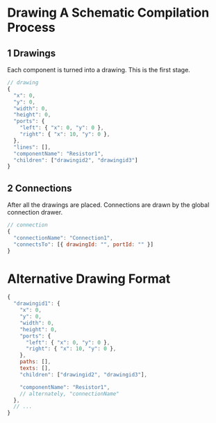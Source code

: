 # Drawing A Schematic Compilation Process

## 1 Drawings

Each component is turned into a drawing. This is the first stage.

```javascript
// drawing
{
  "x": 0,
  "y": 0,
  "width": 0,
  "height": 0,
  "ports": {
    "left": { "x": 0, "y": 0 },
    "right": { "x": 10, "y": 0 },
  },
  "lines": [],
  "componentName": "Resistor1",
  "children": ["drawingid2", "drawingid3"]
}
```

## 2 Connections

After all the drawings are placed. Connections are drawn by the global connection drawer.

```javascript
// connection
{
  "connectionName": "Connection1",
  "connectsTo": [{ drawingId: "", portId: "" }]
}
```

# Alternative Drawing Format

```javascript
{
  "drawingid1": {
    "x": 0,
    "y": 0,
    "width": 0,
    "height": 0,
    "ports": {
      "left": { "x": 0, "y": 0 },
      "right": { "x": 10, "y": 0 },
    },
    paths: [],
    texts: [],
    "children": ["drawingid2", "drawingid3"],

    "componentName": "Resistor1",
    // alternately, "connectionName"
  },
  // ...
}
```

